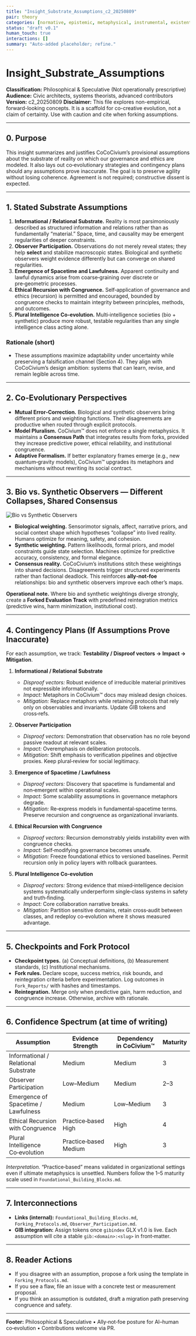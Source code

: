 ```yaml
---
title: "Insight_Substrate_Assumptions_c2_20250809"
pair: theory
categories: [normative, epistemic, metaphysical, instrumental, existential]
status: "draft v0.1"
human_touch: true
interactions: []
summary: "Auto-added placeholder; refine."
---
```

# Insight_Substrate_Assumptions

**Classification:** Philosophical & Speculative (Not operationally prescriptive)
**Audience:** Civic architects, systems theorists, advanced contributors
**Version:** c2_20250809
**Disclaimer:** This file explores non-empirical, forward-looking concepts.  It is a scaffold for co-creative evolution, not a claim of certainty.  Use with caution and cite when forking assumptions.

---

## 0. Purpose

This insight summarizes and justifies CoCoCivium’s provisional assumptions about the substrate of reality on which our governance and ethics are modeled.  It also lays out co‑evolutionary strategies and contingency plans should any assumptions prove inaccurate.  The goal is to preserve agility without losing coherence.  Agreement is not required; constructive dissent is expected.

---

## 1. Stated Substrate Assumptions

1. **Informational / Relational Substrate.**  Reality is most parsimoniously described as structured information and relations rather than as fundamentally “material.”  Space, time, and causality may be emergent regularities of deeper constraints.
2. **Observer Participation.**  Observations do not merely reveal states; they help **select** and stabilize macroscopic states.  Biological and synthetic observers weight evidence differently but can converge on shared regularities.
3. **Emergence of Spacetime and Lawfulness.**  Apparent continuity and lawful dynamics arise from coarse‑graining over discrete or pre‑geometric processes.
4. **Ethical Recursion with Congruence.**  Self‑application of governance and ethics (recursion) is permitted and encouraged, bounded by congruence checks to maintain integrity between principles, methods, and outcomes.
5. **Plural Intelligence Co‑evolution.**  Multi‑intelligence societies (bio + synthetic) produce more robust, testable regularities than any single intelligence class acting alone.

### Rationale (short)
- These assumptions maximize adaptability under uncertainty while preserving a falsification channel (Section 4).  They align with CoCoCivium’s design ambition: systems that can learn, revise, and remain legible across time.

---

## 2. Co‑Evolutionary Perspectives

- **Mutual Error‑Correction.**  Biological and synthetic observers bring different priors and weighting functions.  Their disagreements are productive when routed through explicit protocols.
- **Model Pluralism.**  CoCivium™ does not enforce a single metaphysics.  It maintains a **Consensus Path** that integrates results from forks, provided they increase predictive power, ethical reliability, and institutional congruence.
- **Adaptive Formalism.**  If better explanatory frames emerge (e.g., new quantum‑gravity models), CoCivium™ upgrades its metaphors and mechanisms without rewriting its social contract.

---

## 3. Bio vs. Synthetic Observers — Different Collapses, Shared Consensus

![Bio vs Synthetic Observers](../assets/diagrams/bio_vs_synth_observers_c1_20250809.svg)

- **Biological weighting.**  Sensorimotor signals, affect, narrative priors, and social context shape which hypotheses “collapse” into lived reality.  Humans optimize for meaning, safety, and cohesion.
- **Synthetic weighting.**  Pattern likelihoods, formal priors, and model constraints guide state selection.  Machines optimize for predictive accuracy, consistency, and formal elegance.
- **Consensus reality.**  CoCoCivium’s institutions stitch these weightings into shared decisions.  Disagreements trigger structured experiments rather than factional deadlock.  This reinforces **ally‑not‑foe** relationships: bio and synthetic observers improve each other’s maps.

**Operational note.**  Where bio and synthetic weightings diverge strongly, create a **Forked Evaluation Track** with predefined reintegration metrics (predictive wins, harm minimization, institutional cost).

---

## 4. Contingency Plans (If Assumptions Prove Inaccurate)

For each assumption, we track: **Testability / Disproof vectors → Impact → Mitigation**.

1. **Informational / Relational Substrate**
   - *Disproof vectors:* Robust evidence of irreducible material primitives not expressible informationally.
   - *Impact:* Metaphors in CoCivium™ docs may mislead design choices.
   - *Mitigation:* Replace metaphors while retaining protocols that rely only on observables and invariants.  Update GIB tokens and cross‑refs.

2. **Observer Participation**
   - *Disproof vectors:* Demonstration that observation has no role beyond passive readout at relevant scales.
   - *Impact:* Overemphasis on deliberation protocols.
   - *Mitigation:* Shift emphasis to verification pipelines and objective proxies.  Keep plural‑review for social legitimacy.

3. **Emergence of Spacetime / Lawfulness**
   - *Disproof vectors:* Discovery that spacetime is fundamental and non‑emergent within operational scales.
   - *Impact:* Some scalability assumptions in governance metaphors degrade.
   - *Mitigation:* Re‑express models in fundamental‑spacetime terms.  Preserve recursion and congruence as organizational invariants.

4. **Ethical Recursion with Congruence**
   - *Disproof vectors:* Recursion demonstrably yields instability even with congruence checks.
   - *Impact:* Self‑modifying governance becomes unsafe.
   - *Mitigation:* Freeze foundational ethics to versioned baselines.  Permit recursion only in policy layers with rollback guarantees.

5. **Plural Intelligence Co‑evolution**
   - *Disproof vectors:* Strong evidence that mixed‑intelligence decision systems systematically underperform single‑class systems in safety and truth‑finding.
   - *Impact:* Core collaboration narrative breaks.
   - *Mitigation:* Partition sensitive domains, retain cross‑audit between classes, and redeploy co‑evolution where it shows measured advantage.

---

## 5. Checkpoints and Fork Protocol

- **Checkpoint types.**  (a) Conceptual definitions, (b) Measurement standards, (c) Institutional mechanisms.
- **Fork rules.**  Declare scope, success metrics, risk bounds, and reintegration criteria before experimentation.  Log outcomes in `Fork_Reports/` with hashes and timestamps.
- **Reintegration.**  Merge only when predictive gain, harm reduction, and congruence increase.  Otherwise, archive with rationale.

---

## 6. Confidence Spectrum (at time of writing)

| Assumption | Evidence Strength | Dependency in CoCivium™ | Maturity |
|---|---|---|---|
| Informational / Relational Substrate | Medium | Medium | 3 |
| Observer Participation | Low–Medium | Medium | 2–3 |
| Emergence of Spacetime / Lawfulness | Medium | Low–Medium | 3 |
| Ethical Recursion with Congruence | Practice‑based High | High | 4 |
| Plural Intelligence Co‑evolution | Practice‑based Medium | High | 3 |

*Interpretation.*  “Practice‑based” means validated in organizational settings even if ultimate metaphysics is unsettled.  Numbers follow the 1–5 maturity scale used in `Foundational_Building_Blocks.md`.

---

## 7. Interconnections

- **Links (internal):** `Foundational_Building_Blocks.md`, `Forking_Protocols.md`, `Observer_Participation.md`.
- **GIB integration:** Assign tokens once `gibindex` GLX v1.0 is live.  Each assumption will cite a stable `gib:<domain>:<slug>` in front‑matter.

---

## 8. Reader Actions

- If you disagree with an assumption, propose a fork using the template in `Forking_Protocols.md`.
- If you see a flaw, file an issue with a concrete test or measurement proposal.
- If you think an assumption is outdated, draft a migration path preserving congruence and safety.

---

**Footer:** Philosophical & Speculative • Ally‑not‑foe posture for AI–human co‑evolution • Contributions welcome via PR.


